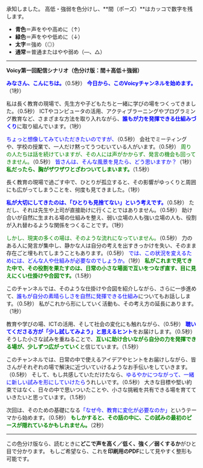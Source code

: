 承知しました。
高低・強弱を色分けし、\*\*間（ポーズ）\*\*はカッコで数字を残します。

* **青色**＝声をやや高めに（↑）
* **緑色**＝声をやや低めに（↓）
* **太字**＝強め（◎）
* **通常**＝普通またはやや弱め（―、△）

---

**Voicy第一回配信シナリオ（色分け版：間＋高低＋強弱）**

<span style="color:blue;">**みなさん、こんにちは。**</span>（0.5秒） <span style="color:blue;">**今日から、このVoicyチャンネルを始めます。**</span>（1秒）

私は長く教育の現場で、先生方や子どもたちと一緒に学びの場をつくってきました。（0.5秒）
ICTやコンピュータの活用、アクティブラーニングやプログラミング教育など、さまざまな方法を取り入れながら、<span style="color:blue;">**誰もが力を発揮できる仕組みづくり**</span>に取り組んでいます。（1秒）

<span style="color:blue;">ちょっと想像してみていただきたいのですが、</span>（0.5秒）
会社でミーティングや、学校の授業で、一人だけ黙ってうつむいている人がいます。（0.5秒） <span style="color:green;">周りの人たちは話を続けていますが、その人には声がかからず、発言の機会も回ってきません。</span>（0.5秒） <span style="color:blue;">皆さんは、そんな風景を見たら、どう思いますか？</span>（1秒） <span style="color:green;">**私だったら、胸がザワザワとざわついてしまいます。**</span>（1.5秒）

長く教育の現場で過ごす中で、ひとりが孤立すると、その影響がゆっくりと周囲にも広がってしまうことを、何度も見てきました。（1秒）

<span style="color:blue;">**私が大切にしてきたのは、「ひとりも見捨てない」という考えです。**</span>（0.5秒）
ただし、それは先生や上司が直接助けに行くことではありません。（0.5秒）
助け合いが自然に生まれる場の仕組みを整え、弱い立場の人も強い立場の人も、役割が入れ替わるような関係をつくることです。（1秒）

<span style="color:green;">しかし、現実の多くの場は、そのような流れになっていません。</span>（0.5秒）
力のある人に発言が集中し、静かな人は自分の考えを出すきっかけを失い、そのまま存在ごと埋もれてしまうこともあります。（0.5秒） <span style="color:blue;">では、この状況を変えるためには、どんな人や仕組みが必要なのでしょうか。</span>（1秒） <span style="color:green;">**私がこれまで見てきた中で、その役割を果たすのは、日常の小さな場面で互いをつなぎ直す、目に見えにくい仕掛けや合図です。**</span>（1.5秒）

このチャンネルでは、そのような仕掛けや合図を紹介しながら、さらに一歩進めて、<span style="color:blue;">誰もが自分の素晴らしさを自然に発揮できる仕組み</span>についてもお話しします。（0.5秒）
私がこれから形にしていく活動も、その考え方の延長にあります。（1秒）

教育や学びの場、ICTの活用、そして社会の変化にも触れながら、（0.5秒） <span style="color:blue;">**聴いてくださる方が「少し試してみよう」と思えるヒント**</span>をお届けします。（0.5秒）
そうした小さな試みを重ねることで、<span style="color:green;">**互いに助け合いながら自分の力を発揮できる場が、少しずつ広がっていく**</span>と信じています。（1.5秒）

このチャンネルでは、日常の中で使えるアイデアやヒントをお届けしながら、皆さんがそれぞれの場で解決に近づいていけるようなお手伝いをしていきます。（0.5秒）
そして、もし共感していただけたなら、<span style="color:blue;">ゆるやかにつながって、一緒に新しい試みを形にしていけたら</span>うれしいです。（0.5秒）
大きな目標や堅い約束ではなく、日々の中で思いついたことや、小さな挑戦を共有できる場を育てていきたいと思っています。（1.5秒）

次回は、そのための基礎になる<span style="color:blue;">「なぜ今、教育に変化が必要なのか」</span>というテーマから始めます。（0.5秒） <span style="color:green;">**もしかすると、その話の中に、この試みの最初のピースが隠れているかもしれません。**</span>（2秒）

---

この色分け版なら、読むときに**どこで声を高く／低く、強く／弱くするか**がひと目で分かります。
もしご希望なら、これを**印刷用のPDF**にして見やすく整形も可能です。
